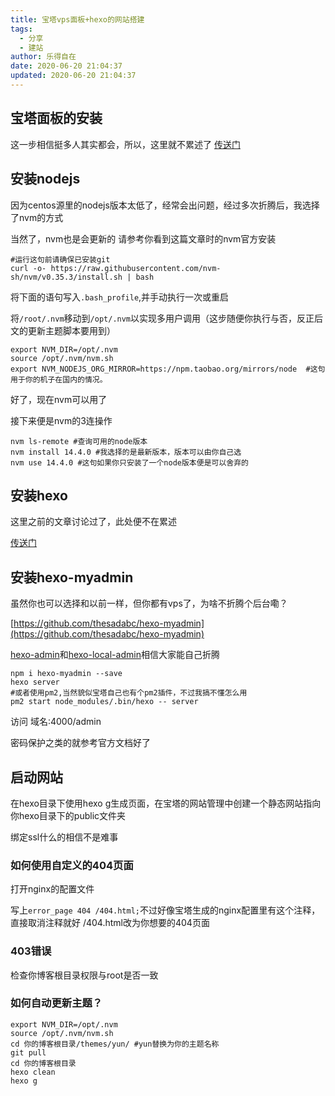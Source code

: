 ```yaml
---
title: 宝塔vps面板+hexo的网站搭建
tags:
  - 分享
  - 建站
author: 乐得自在
date: 2020-06-20 21:04:37
updated: 2020-06-20 21:04:37
---
```


## 宝塔面板的安装

这一步相信挺多人其实都会，所以，这里就不累述了
[传送门](https://www.bt.cn/bbs/thread-19376-1-1.html)

## 安装nodejs

因为centos源里的nodejs版本太低了，经常会出问题，经过多次折腾后，我选择了nvm的方式

当然了，nvm也是会更新的 请参考你看到这篇文章时的nvm官方安装
<!-- more -->

```shell
#运行这句前请确保已安装git
curl -o- https://raw.githubusercontent.com/nvm-sh/nvm/v0.35.3/install.sh | bash

```

将下面的语句写入`.bash_profile`,并手动执行一次或重启

将`/root/.nvm`移动到`/opt/.nvm`以实现多用户调用（这步随便你执行与否，反正后文的更新主题脚本要用到）

```shell
export NVM_DIR=/opt/.nvm
source /opt/.nvm/nvm.sh
export NVM_NODEJS_ORG_MIRROR=https://npm.taobao.org/mirrors/node  #这句用于你的机子在国内的情况。
```

好了，现在nvm可以用了

接下来便是nvm的3连操作

```shell
nvm ls-remote #查询可用的node版本
nvm install 14.4.0 #我选择的是最新版本，版本可以由你自己选
nvm use 14.4.0 #这句如果你只安装了一个node版本便是可以舍弃的
```

## 安装hexo

这里之前的文章讨论过了，此处便不在累述

[传送门](https://copur.xyz/post/hugo-github-to-hexo-gitlab/?t=1592659678976)

## 安装hexo-myadmin

虽然你也可以选择和以前一样，但你都有vps了，为啥不折腾个后台嘞？

[https://github.com/thesadabc/hexo-myadmin](https://github.com/thesadabc/hexo-myadmin)

[hexo-admin](https://www.npmjs.com/package/hexo-admin)和[hexo-local-admin](https://www.npmjs.com/package/hexo-local-admin)相信大家能自己折腾

```shell
npm i hexo-myadmin --save
hexo server
#或者使用pm2,当然貌似宝塔自己也有个pm2插件，不过我搞不懂怎么用
pm2 start node_modules/.bin/hexo -- server
```

访问 域名:4000/admin

密码保护之类的就参考官方文档好了

## 启动网站

在hexo目录下使用hexo g生成页面，在宝塔的网站管理中创建一个静态网站指向你hexo目录下的public文件夹

绑定ssl什么的相信不是难事

### 如何使用自定义的404页面

打开nginx的配置文件

写上`error_page 404 /404.html;`不过好像宝塔生成的nginx配置里有这个注释，直接取消注释就好 /404.html改为你想要的404页面

### 403错误

检查你博客根目录权限与root是否一致

### 如何自动更新主题？

```shell
export NVM_DIR=/opt/.nvm
source /opt/.nvm/nvm.sh
cd 你的博客根目录/themes/yun/ #yun替换为你的主题名称
git pull
cd 你的博客根目录
hexo clean
hexo g
```